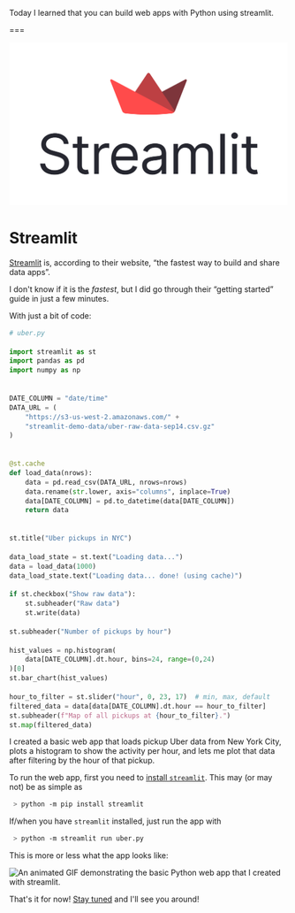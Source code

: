 Today I learned that you can build web apps with Python using streamlit.

===

![](thumbnail.webp "The streamlit logo")


# Streamlit

[Streamlit][streamlit] is, according to their website,
“the fastest way to build and share data apps”.

I don't know if it is the _fastest_,
but I did go through their “getting started” guide in just a few minutes.

With just a bit of code:

```py
# uber.py

import streamlit as st
import pandas as pd
import numpy as np


DATE_COLUMN = "date/time"
DATA_URL = (
    "https://s3-us-west-2.amazonaws.com/" +
    "streamlit-demo-data/uber-raw-data-sep14.csv.gz"
)


@st.cache
def load_data(nrows):
    data = pd.read_csv(DATA_URL, nrows=nrows)
    data.rename(str.lower, axis="columns", inplace=True)
    data[DATE_COLUMN] = pd.to_datetime(data[DATE_COLUMN])
    return data


st.title("Uber pickups in NYC")

data_load_state = st.text("Loading data...")
data = load_data(1000)
data_load_state.text("Loading data... done! (using cache)")

if st.checkbox("Show raw data"):
    st.subheader("Raw data")
    st.write(data)

st.subheader("Number of pickups by hour")

hist_values = np.histogram(
    data[DATE_COLUMN].dt.hour, bins=24, range=(0,24)
)[0]
st.bar_chart(hist_values)

hour_to_filter = st.slider("hour", 0, 23, 17)  # min, max, default
filtered_data = data[data[DATE_COLUMN].dt.hour == hour_to_filter]
st.subheader(f"Map of all pickups at {hour_to_filter}.")
st.map(filtered_data)
```

I created a basic web app that loads pickup Uber data from New York City,
plots a histogram to show the activity per hour,
and lets me plot that data after filtering by the hour of that pickup.

To run the web app, first you need to [install `streamlit`][install].
This may (or may not) be as simple as

```bash
 > python -m pip install streamlit
```

If/when you have `streamlit` installed, just run the app with

```bash
 > python -m streamlit run uber.py
```

This is more or less what the app looks like:

![An animated GIF demonstrating the basic Python web app that I created with streamlit.](_streamlit_uber_demo.gif "Animated demo of the Uber app.")


That's it for now! [Stay tuned][subscribe] and I'll see you around!

[subscribe]: /subscribe
[streamlit]: https://streamlit.io
[install]: https://docs.streamlit.io/library/get-started/installation
